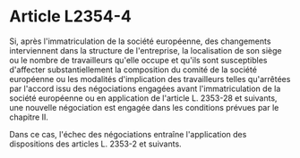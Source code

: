 # Article L2354-4

Si, après l'immatriculation de la société européenne, des changements interviennent dans la structure de l'entreprise, la localisation de son siège ou le nombre de travailleurs qu'elle occupe et qu'ils sont susceptibles d'affecter substantiellement la composition du comité de la société européenne ou les modalités d'implication des travailleurs telles qu'arrêtées par l'accord issu des négociations engagées avant l'immatriculation de la société européenne ou en application de l'article L. 2353-28 et suivants, une nouvelle négociation est engagée dans les conditions prévues par le chapitre II.

Dans ce cas, l'échec des négociations entraîne l'application des dispositions des articles L. 2353-2 et suivants.